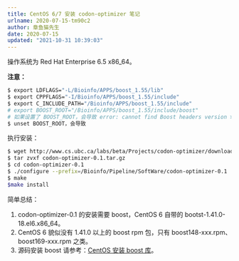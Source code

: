```yaml
---
title: CentOS 6/7 安装 codon-optimizer 笔记
urlname: 2020-07-15-tm90c2
author: 章鱼猫先生
date: 2020-07-15
updated: "2021-10-31 10:39:03"
---
```


操作系统为 Red Hat Enterprise 6.5 x86_64。

**注意：**

```bash
$ export LDFLAGS="-L/Bioinfo/APPS/boost_1.55/lib"
$ export CPPFLAGS="-I/Bioinfo/APPS/boost_1.55/include"
$ export C_INCLUDE_PATH="/Bioinfo/APPS/boost_1.55/include"
# export BOOST_ROOT="/Bioinfo/APPS/boost_1.55/include/boost"
# 如果设置了 BOOST_ROOT，会导致 error: cannot find Boost headers version >= 1.48.0 异常
$ unset BOOST_ROOT，会导致
```

执行安装：

```bash
$ wget http://www.cs.ubc.ca/labs/beta/Projects/codon-optimizer/downloads/codon-optimizer-0.1.tar.gz
$ tar zvxf codon-optimizer-0.1.tar.gz
$ cd codon-optimizer-0.1
$ ./configure --prefix=/Bioinfo/Pipeline/SoftWare/codon-optimizer-0.1
$ make
$make install
```

简单总结：

1.  codon-optimizer-0.1 的安装需要 boost，CentOS 6 自带的 bootst-1.41.0-18.el6.x86_64。
2.  CentOS 6 貌似没有 1.41.0 以上的 boost rpm 包，只有 boost148-xxx.rpm、boost169-xxx.rpm 之类。
3.  源码安装 boost 请参考：[CentOS 安装 boost 库](https://www.hotbak.net/key/CentOS65%E4%B8%8ABoost%E5%BA%93%E7%BC%96%E8%AF%91%E5%AE%89%E8%A3%85%E5%85%A8.html)。
